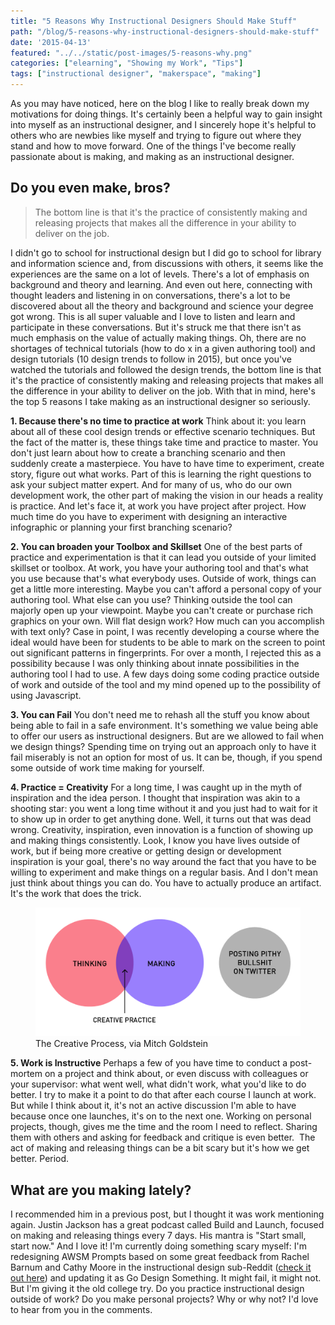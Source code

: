 ```yaml
---
title: "5 Reasons Why Instructional Designers Should Make Stuff"
path: "/blog/5-reasons-why-instructional-designers-should-make-stuff"
date: '2015-04-13'
featured: "../../static/post-images/5-reasons-why.png"
categories: ["elearning", "Showing my Work", "Tips"]
tags: ["instructional designer", "makerspace", "making"]
---
```


As you may have noticed, here on the blog I like to really break down my motivations for doing things. It's certainly been a helpful way to gain insight into myself as an instructional designer, and I sincerely hope it's helpful to others who are newbies like myself and trying to figure out where they stand and how to move forward. One of the things I've become really passionate about is making, and making as an instructional designer.

## Do you even make, bros?

> The bottom line is that it's the practice of consistently making and releasing projects that makes all the difference in your ability to deliver on the job.

I didn't go to school for instructional design but I did go to school for library and information science and, from discussions with others, it seems like the experiences are the same on a lot of levels. There's a lot of emphasis on background and theory and learning. And even out here, connecting with thought leaders and listening in on conversations, there's a lot to be discovered about all the theory and background and science your degree got wrong. This is all super valuable and I love to listen and learn and participate in these conversations. But it's struck me that there isn't as much emphasis on the value of actually making things. Oh, there are no shortages of technical tutorials (how to do x in a given authoring tool) and design tutorials (10 design trends to follow in 2015), but once you've watched the tutorials and followed the design trends, the bottom line is that it's the practice of consistently making and releasing projects that makes all the difference in your ability to deliver on the job. With that in mind, here's the top 5 reasons I take making as an instructional designer so seriously.

**1\. Because there's no time to practice at work** Think about it: you learn about all of these cool design trends or effective scenario techniques. But the fact of the matter is, these things take time and practice to master. You don't just learn about how to create a branching scenario and then suddenly create a masterpiece. You have to have time to experiment, create story, figure out what works. Part of this is learning the right questions to ask your subject matter expert. And for many of us, who do our own development work, the other part of making the vision in our heads a reality is practice. And let's face it, at work you have project after project. How much time do you have to experiment with designing an interactive infographic or planning your first branching scenario?

**2\. You can broaden your Toolbox and Skillset** One of the best parts of practice and experimentation is that it can lead you outside of your limited skillset or toolbox. At work, you have your authoring tool and that's what you use because that's what everybody uses. Outside of work, things can get a little more interesting. Maybe you can't afford a personal copy of your authoring tool. What else can you use? Thinking outside the tool can majorly open up your viewpoint. Maybe you can't create or purchase rich graphics on your own. Will flat design work? How much can you accomplish with text only? Case in point, I was recently developing a course where the ideal would have been for students to be able to mark on the screen to point out significant patterns in fingerprints. For over a month, I rejected this as a possibility because I was only thinking about innate possibilities in the authoring tool I had to use. A few days doing some coding practice outside of work and outside of the tool and my mind opened up to the possibility of using Javascript.

**3\. You can Fail** You don't need me to rehash all the stuff you know about being able to fail in a safe environment. It's something we value being able to offer our users as instructional designers. But are we allowed to fail when we design things? Spending time on trying out an approach only to have it fail miserably is not an option for most of us. It can be, though, if you spend some outside of work time making for yourself.

**4\. Practice = Creativity** For a long time, I was caught up in the myth of inspiration and the idea person. I thought that inspiration was akin to a shooting star: you went a long time without it and you just had to wait for it to show up in order to get anything done. Well, it turns out that was dead wrong. Creativity, inspiration, even innovation is a function of showing up and making things consistently. Look, I know you have lives outside of work, but if being more creative or getting design or development inspiration is your goal, there's no way around the fact that you have to be willing to experiment and make things on a regular basis. And I don't mean just think about things you can do. You have to actually produce an artifact. It's the work that does the trick.

<figure>
  <img src="../../static/post-images/CreativeProcess.png" alt="Tweet from Mitch Goldstein" />
  <figcaption>The Creative Process, via Mitch Goldstein</figcaption>
</figure>

**5\. Work is Instructive** Perhaps a few of you have time to conduct a post-mortem on a project and think about, or even discuss with colleagues or your supervisor: what went well, what didn't work, what you'd like to do better. I try to make it a point to do that after each course I launch at work. But while I think about it, it's not an active discussion I'm able to have because once one launches, it's on to the next one. Working on personal projects, though, gives me the time and the room I need to reflect. Sharing them with others and asking for feedback and critique is even better.  The act of making and releasing things can be a bit scary but it's how we get better. Period.

## What are you making lately?

I recommended him in a previous post, but I thought it was work mentioning again. Justin Jackson has a great podcast called Build and Launch, focused on making and releasing things every 7 days. His mantra is "Start small, start now." And I love it! I'm currently doing something scary myself: I'm redesigning AWSM Prompts based on some great feedback from Rachel Barnum and Cathy Moore in the instructional design sub-Reddit ([check it out here](http://www.reddit.com/r/instructionaldesign/)) and updating it as Go Design Something. It might fail, it might not. But I'm giving it the old college try. Do you practice instructional design outside of work? Do you make personal projects? Why or why not? I'd love to hear from you in the comments.
